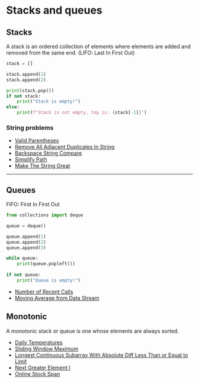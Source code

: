 # Stacks and queues
## Stacks

A stack is an ordered collection of elements where elements are added and removed from the same end. (LIFO: Last In First Out)

```py
stack = []

stack.append(1)
stack.append(2)

print(stack.pop())
if not stack:
    print("Stack is empty!")
else:
    print(f"Stack is not empty, top is: {stack[-1]}")
```

### String problems

- [Valid Parentheses](valid_parentheses.py)
- [Remove All Adjacent Duplicates In String](rm_all_adjacent_dup_in_str.py)
- [Backspace String Compare](backspace_str_compare.py)
- [Simplify Path](simplify_path.py)
- [Make The String Great](make_the_str_great.py)

---

## Queues

FIFO: First In First Out

```py
from collections import deque

queue = deque()

queue.append(1)
queue.append(2)
queue.append(3)

while queue:
    print(queue.popleft())
    
if not queue:
    print("Queue is empty!")
```

- [Number of Recent Calls](number_of_recent_calls.py)
- [Moving Average from Data Stream](moving_average_from_data_stream.py)

## Monotonic

A monotonic stack or queue is one whose elements are always sorted.

- [Daily Temperatures](daily_temp.py)
- [Sliding Window Maximum](sliding_window_max.py)
- [Longest Continuous Subarray With Absolute Diff Less Than or Equal to Limit](longest_cont_subarr_w_abs_diff_le_limit.py)
- [Next Greater Element I](next_greater_element_I.py)
- [Online Stock Span](online_stock_span.py)